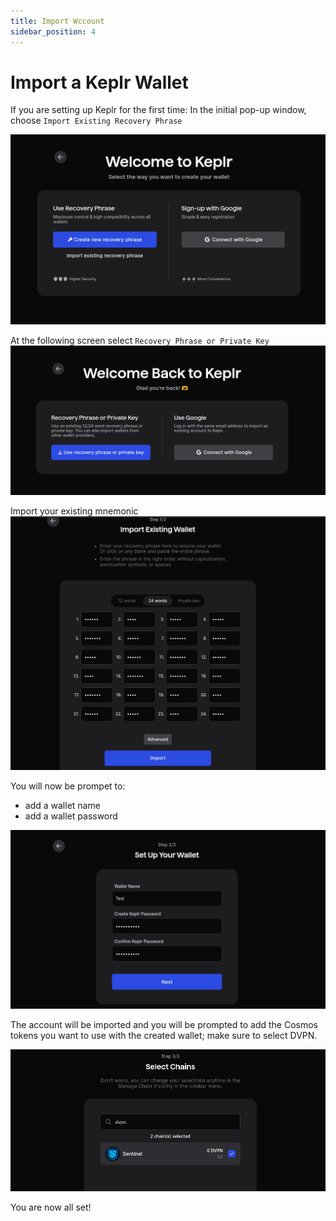 ```yaml
---
title: Import Wccount
sidebar_position: 4
---
```


# Import a Keplr Wallet

If you are setting up Keplr for the first time: In the initial pop-up window, choose `Import Existing Recovery Phrase`

![](/img/keplr/import-1.png)

At the following screen select `Recovery Phrase or Private Key`
![](/img/keplr/import-2.png)

Import your existing mnemonic
![](/img/keplr/import-3.png)

You will now be prompet to:
- add a wallet name
- add a wallet password

![](/img/keplr/import-4.png)

The account will be imported and you will be prompted to add the Cosmos tokens you want to use with the created wallet; make sure to select DVPN.

![](/img/keplr/import-5.png)

You are now all set!